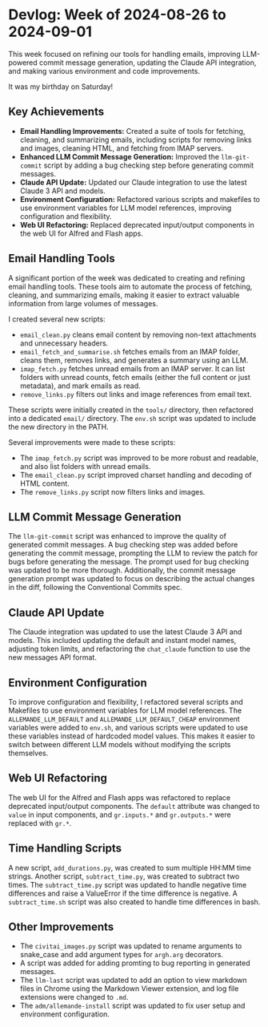 # Devlog: Week of 2024-08-26 to 2024-09-01

This week focused on refining our tools for handling emails, improving LLM-powered commit message generation, updating the Claude API integration, and making various environment and code improvements.

It was my birthday on Saturday!

## Key Achievements

*   **Email Handling Improvements:** Created a suite of tools for fetching, cleaning, and summarizing emails, including scripts for removing links and images, cleaning HTML, and fetching from IMAP servers.
*   **Enhanced LLM Commit Message Generation:** Improved the `llm-git-commit` script by adding a bug checking step before generating commit messages.
*   **Claude API Update:** Updated our Claude integration to use the latest Claude 3 API and models.
*   **Environment Configuration:** Refactored various scripts and makefiles to use environment variables for LLM model references, improving configuration and flexibility.
*   **Web UI Refactoring:** Replaced deprecated input/output components in the web UI for Alfred and Flash apps.

## Email Handling Tools

A significant portion of the week was dedicated to creating and refining email handling tools. These tools aim to automate the process of fetching, cleaning, and summarizing emails, making it easier to extract valuable information from large volumes of messages.

I created several new scripts:
*   `email_clean.py` cleans email content by removing non-text attachments and unnecessary headers.
*   `email_fetch_and_summarise.sh` fetches emails from an IMAP folder, cleans them, removes links, and generates a summary using an LLM.
*   `imap_fetch.py` fetches unread emails from an IMAP server. It can list folders with unread counts, fetch emails (either the full content or just metadata), and mark emails as read.
*   `remove_links.py` filters out links and image references from email text.

These scripts were initially created in the `tools/` directory, then refactored into a dedicated `email/` directory. The `env.sh` script was updated to include the new directory in the PATH.

Several improvements were made to these scripts:
*   The `imap_fetch.py` script was improved to be more robust and readable, and also list folders with unread emails.
*   The `email_clean.py` script improved charset handling and decoding of HTML content.
*   The `remove_links.py` script now filters links and images.

## LLM Commit Message Generation

The `llm-git-commit` script was enhanced to improve the quality of generated commit messages. A bug checking step was added before generating the commit message, prompting the LLM to review the patch for bugs before generating the message. The prompt used for bug checking was updated to be more thorough. Additionally, the commit message generation prompt was updated to focus on describing the actual changes in the diff, following the Conventional Commits spec.

## Claude API Update

The Claude integration was updated to use the latest Claude 3 API and models. This included updating the default and instant model names, adjusting token limits, and refactoring the `chat_claude` function to use the new messages API format.

## Environment Configuration

To improve configuration and flexibility, I refactored several scripts and Makefiles to use environment variables for LLM model references. The `ALLEMANDE_LLM_DEFAULT` and `ALLEMANDE_LLM_DEFAULT_CHEAP` environment variables were added to `env.sh`, and various scripts were updated to use these variables instead of hardcoded model values. This makes it easier to switch between different LLM models without modifying the scripts themselves.

## Web UI Refactoring

The web UI for the Alfred and Flash apps was refactored to replace deprecated input/output components. The `default` attribute was changed to `value` in input components, and `gr.inputs.*` and `gr.outputs.*` were replaced with `gr.*`.

## Time Handling Scripts

A new script, `add_durations.py`, was created to sum multiple HH:MM time strings. Another script, `subtract_time.py`, was created to subtract two times. The `subtract_time.py` script was updated to handle negative time differences and raise a ValueError if the time difference is negative.  A `subtract_time.sh` script was also created to handle time differences in bash.

## Other Improvements

*   The `civitai_images.py` script was updated to rename arguments to snake\_case and add argument types for `argh.arg` decorators.
*   A script was added for adding promting to bug reporting in generated messages.
*   The `llm-last` script was updated to add an option to view markdown files in Chrome using the Markdown Viewer extension, and log file extensions were changed to `.md`.
*   The `adm/allemande-install` script was updated to fix user setup and environment configuration.
